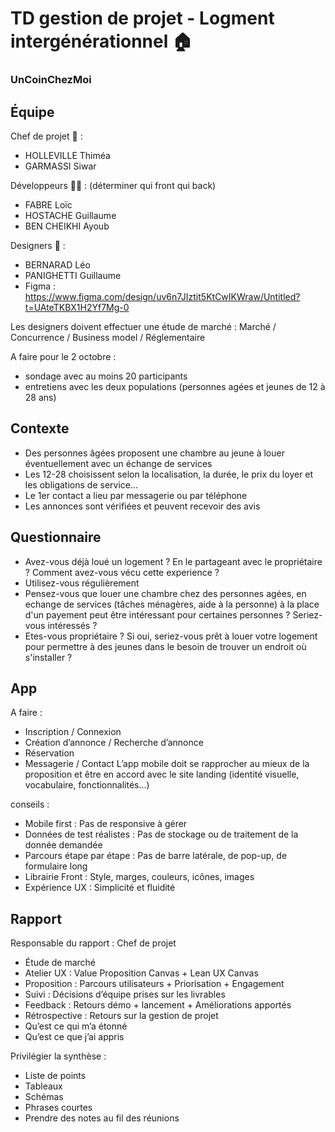 # TD gestion de projet - Logment intergénérationnel 🏠
### UnCoinChezMoi

## Équipe

Chef de projet 👤 :
- HOLLEVILLE Thiméa
- GARMASSI Siwar

Développeurs 👩‍💻 : (déterminer qui front qui back)
- FABRE Loïc
- HOSTACHE Guillaume
- BEN CHEIKHI Ayoub

Designers 🎨 : 
- BERNARAD Léo
- PANIGHETTI Guillaume
- Figma : https://www.figma.com/design/uv6n7JIztit5KtCwIKWraw/Untitled?t=UAteTKBX1H2Yf7Mg-0

Les designers doivent effectuer une étude de marché : Marché / Concurrence / Business model / Réglementaire

A faire pour le 2 octobre :
- sondage avec au moins 20 participants
- entretiens avec les deux populations (personnes agées et jeunes de 12 à 28 ans)


## Contexte
- Des personnes âgées proposent une chambre au jeune à louer éventuellement avec un échange de services
- Les 12-28 choisissent selon la localisation, la durée, le prix du loyer et les obligations de service…
- Le 1er contact a lieu par messagerie ou par téléphone
- Les annonces sont vérifiées et peuvent recevoir des avis


## Questionnaire
- Avez-vous déjà loué un logement ? En le partageant avec le propriétaire ? Comment avez-vous vécu cette experience ?
- Utilisez-vous régulièrement 
- Pensez-vous que louer une chambre chez des personnes agées, en echange de services (tâches ménagères, aide à la personne) à la place d'un payement peut être intéressant pour certaines personnes ? Seriez-vous intéressés ?
- Etes-vous propriétaire ? Si oui, seriez-vous prêt à louer votre logement pour permettre à des jeunes dans le besoin de trouver un endroit où s'installer ?


## App 
A faire  : 
- Inscription / Connexion
- Création d’annonce / Recherche d’annonce
- Réservation
- Messagerie / Contact
L’app mobile doit se rapprocher au mieux de la proposition et être en accord avec le site landing (identité visuelle, vocabulaire, fonctionnalités...)

conseils :
- Mobile first : Pas de responsive à gérer
- Données de test réalistes : Pas de stockage ou de traitement de la donnée demandée
- Parcours étape par étape : Pas de barre latérale, de pop-up, de formulaire long
- Librairie Front : Style, marges, couleurs, icônes, images
- Expérience UX : Simplicité et fluidité


## Rapport
Responsable du rapport : Chef de projet
- Étude de marché
- Atelier UX : Value Proposition Canvas + Lean UX Canvas
- Proposition : Parcours utilisateurs + Priorisation + Engagement
- Suivi : Décisions d’équipe prises sur les livrables
- Feedback : Retours démo + lancement + Améliorations apportés
- Rétrospective : Retours sur la gestion de projet
- Qu’est ce qui m’a étonné
- Qu’est ce que j’ai appris

Privilégier la synthèse : 
- Liste de points
- Tableaux
- Schémas
- Phrases courtes
- Prendre des notes au fil des réunions
